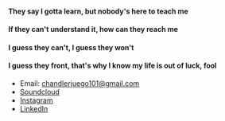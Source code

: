 #### They say I gotta learn, but nobody's here to teach me
#### If they can't understand it, how can they reach me
#### I guess they can't, I guess they won't
#### I guess they front, that's why I know my life is out of luck, fool

- Email: chandlerjuego101@gmail.com
- [Soundcloud](https://on.soundcloud.com/5ZKJht6Mo2coZBH48)
- [Instagram](https://www.instagram.com/csjuego/)
- [LinkedIn](www.linkedin.com/in/chandlerjuego)
